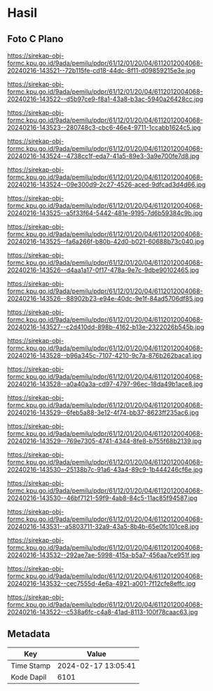 # Hasil

## Foto C Plano

https://sirekap-obj-formc.kpu.go.id/9ada/pemilu/pdpr/61/12/01/20/04/6112012004068-20240216-143521--72b115fe-cd18-44dc-8f11-d09859215e3e.jpg

https://sirekap-obj-formc.kpu.go.id/9ada/pemilu/pdpr/61/12/01/20/04/6112012004068-20240216-143522--d5b97ce9-f8a1-43a8-b3ac-5940a26428cc.jpg

https://sirekap-obj-formc.kpu.go.id/9ada/pemilu/pdpr/61/12/01/20/04/6112012004068-20240216-143523--280748c3-cbc6-46e4-9711-1ccabb1624c5.jpg

https://sirekap-obj-formc.kpu.go.id/9ada/pemilu/pdpr/61/12/01/20/04/6112012004068-20240216-143524--4738cc1f-eda7-41a5-89e3-3a9e700fe7d8.jpg

https://sirekap-obj-formc.kpu.go.id/9ada/pemilu/pdpr/61/12/01/20/04/6112012004068-20240216-143524--09e300d9-2c27-4526-aced-9dfcad3d4d66.jpg

https://sirekap-obj-formc.kpu.go.id/9ada/pemilu/pdpr/61/12/01/20/04/6112012004068-20240216-143525--a5f33f64-5442-481e-9195-7d6b59384c9b.jpg

https://sirekap-obj-formc.kpu.go.id/9ada/pemilu/pdpr/61/12/01/20/04/6112012004068-20240216-143525--fa6a266f-b80b-42d0-b021-60688b73c040.jpg

https://sirekap-obj-formc.kpu.go.id/9ada/pemilu/pdpr/61/12/01/20/04/6112012004068-20240216-143526--d4aa1a17-0f17-478a-9e7c-9dbe90102465.jpg

https://sirekap-obj-formc.kpu.go.id/9ada/pemilu/pdpr/61/12/01/20/04/6112012004068-20240216-143526--88902b23-e94e-40dc-9e1f-84ad5706df85.jpg

https://sirekap-obj-formc.kpu.go.id/9ada/pemilu/pdpr/61/12/01/20/04/6112012004068-20240216-143527--c2d410dd-898b-4162-b13e-2322026b545b.jpg

https://sirekap-obj-formc.kpu.go.id/9ada/pemilu/pdpr/61/12/01/20/04/6112012004068-20240216-143528--b96a345c-7107-4210-9c7a-876b262baca1.jpg

https://sirekap-obj-formc.kpu.go.id/9ada/pemilu/pdpr/61/12/01/20/04/6112012004068-20240216-143528--a0a40a3a-cd97-4797-96ec-18da49b1ace8.jpg

https://sirekap-obj-formc.kpu.go.id/9ada/pemilu/pdpr/61/12/01/20/04/6112012004068-20240216-143529--6feb5a88-3e12-4f74-bb37-8623ff235ac6.jpg

https://sirekap-obj-formc.kpu.go.id/9ada/pemilu/pdpr/61/12/01/20/04/6112012004068-20240216-143529--769e7305-4741-4344-8fe8-b755f68b2139.jpg

https://sirekap-obj-formc.kpu.go.id/9ada/pemilu/pdpr/61/12/01/20/04/6112012004068-20240216-143530--25138b7c-91a6-43a4-89c9-1b444246cf6e.jpg

https://sirekap-obj-formc.kpu.go.id/9ada/pemilu/pdpr/61/12/01/20/04/6112012004068-20240216-143530--46bf7121-59f9-4ab8-84c5-11ac85f94587.jpg

https://sirekap-obj-formc.kpu.go.id/9ada/pemilu/pdpr/61/12/01/20/04/6112012004068-20240216-143531--a5803711-32a9-43a5-8b4b-65e0fc101ce8.jpg

https://sirekap-obj-formc.kpu.go.id/9ada/pemilu/pdpr/61/12/01/20/04/6112012004068-20240216-143532--292ae7ae-5998-415a-b5a7-456aa7ce951f.jpg

https://sirekap-obj-formc.kpu.go.id/9ada/pemilu/pdpr/61/12/01/20/04/6112012004068-20240216-143532--cec7555d-4e6a-4921-a001-7f12cfe8effc.jpg

https://sirekap-obj-formc.kpu.go.id/9ada/pemilu/pdpr/61/12/01/20/04/6112012004068-20240216-143522--c538a6fc-c4a8-41ad-8113-100f78caac63.jpg


## Metadata

| Key        | Value               |
| ---------- | ------------------- |
| Time Stamp | 2024-02-17 13:05:41 |
| Kode Dapil | 6101                |



